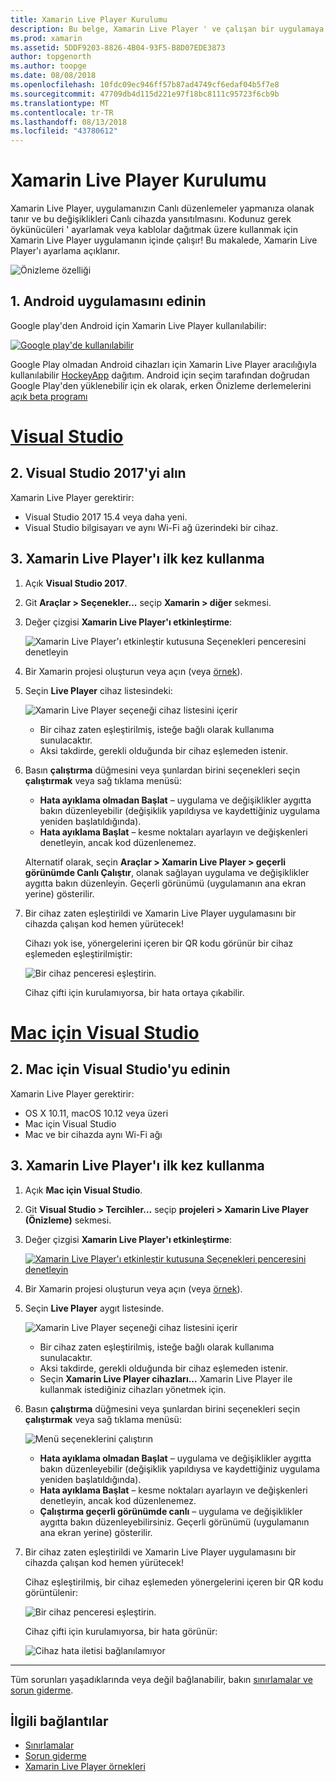 ```yaml
---
title: Xamarin Live Player Kurulumu
description: Bu belge, Xamarin Live Player ' ve çalışan bir uygulamaya Canlı düzenlemeler için kullanmak açıklar.
ms.prod: xamarin
ms.assetid: 5DDF9203-8826-4B04-93F5-B8D07EDE3873
author: topgenorth
ms.author: toopge
ms.date: 08/08/2018
ms.openlocfilehash: 10fdc09ec946ff57b87ad4749cf6edaf04b5f7e8
ms.sourcegitcommit: 47709db4d115d221e97f18bc8111c95723f6cb9b
ms.translationtype: MT
ms.contentlocale: tr-TR
ms.lasthandoff: 08/13/2018
ms.locfileid: "43780612"
---
```

# <a name="xamarin-live-player-setup"></a>Xamarin Live Player Kurulumu

Xamarin Live Player, uygulamanızın Canlı düzenlemeler yapmanıza olanak tanır ve bu değişiklikleri Canlı cihazda yansıtılmasını. Kodunuz gerek öykünücüleri ' ayarlamak veya kablolar dağıtmak üzere kullanmak için Xamarin Live Player uygulamanın içinde çalışır! Bu makalede, Xamarin Live Player'ı ayarlama açıklanır.

![Önizleme özelliği](~/media/shared/preview.png)

## <a name="1-get-the-android-app"></a>1. Android uygulamasını edinin

Google play'den Android için Xamarin Live Player kullanılabilir:

[ ![Google play'de kullanılabilir](install-images/google-play-badge.png)](https://play.google.com/store/apps/details?id=com.xamarin.live)

Google Play olmadan Android cihazları için Xamarin Live Player aracılığıyla kullanılabilir [HockeyApp](https://aka.ms/xlp-hockeyapp) dağıtım. Android için seçim tarafından doğrudan Google Play'den yüklenebilir için ek olarak, erken Önizleme derlemelerini [açık beta programı](https://play.google.com/apps/testing/com.xamarin.live)

# <a name="visual-studiotabwindows"></a>[Visual Studio](#tab/windows)

## <a name="2-get-visual-studio-2017"></a>2. Visual Studio 2017'yi alın

Xamarin Live Player gerektirir:

- Visual Studio 2017 15.4 veya daha yeni.
- Visual Studio bilgisayarı ve aynı Wi-Fi ağ üzerindeki bir cihaz.

## <a name="3-using-xamarin-live-player-for-the-first-time"></a>3. Xamarin Live Player'ı ilk kez kullanma

1. Açık **Visual Studio 2017**.
2. Git **Araçlar > Seçenekler...**  seçip **Xamarin > diğer** sekmesi.
3. Değer çizgisi **Xamarin Live Player'ı etkinleştirme**:

    ![Xamarin Live Player'ı etkinleştir kutusuna Seçenekleri penceresini denetleyin](install-images/vs2017-options.png)

4. Bir Xamarin projesi oluşturun veya açın (veya [örnek](~/tools/live-player/samples.md)).
5. Seçin **Live Player** cihaz listesindeki:

    ![Xamarin Live Player seçeneği cihaz listesini içerir](install-images/devices-empty-windows.png)

    - Bir cihaz zaten eşleştirilmiş, isteğe bağlı olarak kullanıma sunulacaktır.
    - Aksi takdirde, gerekli olduğunda bir cihaz eşlemeden istenir.

6. Basın **çalıştırma** düğmesini veya şunlardan birini seçenekleri seçin **çalıştırmak** veya sağ tıklama menüsü:

    - **Hata ayıklama olmadan Başlat** – uygulama ve değişiklikler aygıtta bakın düzenleyebilir (değişiklik yapıldıysa ve kaydettiğiniz uygulama yeniden başlatıldığında).
    - **Hata ayıklama Başlat** – kesme noktaları ayarlayın ve değişkenleri denetleyin, ancak kod düzenlenemez.

    Alternatif olarak, seçin **Araçlar > Xamarin Live Player > geçerli görünümde Canlı Çalıştır**, olanak sağlayan uygulama ve değişiklikler aygıtta bakın düzenleyin. Geçerli görünümü (uygulamanın ana ekran yerine) gösterilir.

7. Bir cihaz zaten eşleştirildi ve Xamarin Live Player uygulamasını bir cihazda çalışan kod hemen yürütecek!

    Cihazı yok ise, yönergelerini içeren bir QR kodu görünür bir cihaz eşlemeden eşleştirilmiştir:

    ![Bir cihaz penceresi eşleştirin.](install-images/manage-empty-windows.png)

    Cihaz çifti için kurulamıyorsa, bir hata ortaya çıkabilir.

# <a name="visual-studio-for-mactabmacos"></a>[Mac için Visual Studio](#tab/macos)

## <a name="2-get-visual-studio-for-mac"></a>2. Mac için Visual Studio'yu edinin

Xamarin Live Player gerektirir:

- OS X 10.11, macOS 10.12 veya üzeri
- Mac için Visual Studio
- Mac ve bir cihazda aynı Wi-Fi ağı

## <a name="3-using-xamarin-live-player-for-the-first-time"></a>3. Xamarin Live Player'ı ilk kez kullanma

1. Açık **Mac için Visual Studio**.
2. Git **Visual Studio > Tercihler...**  seçip **projeleri > Xamarin Live Player (Önizleme)** sekmesi.
3. Değer çizgisi **Xamarin Live Player'ı etkinleştirme**:

    [![Xamarin Live Player'ı etkinleştir kutusuna Seçenekleri penceresini denetleyin](install-images/vsmac-options-sml.png)](install-images/vsmac-options.png#lightbox)

4. Bir Xamarin projesi oluşturun veya açın (veya [örnek](~/tools/live-player/samples.md)).
5. Seçin **Live Player** aygıt listesinde.

    ![Xamarin Live Player seçeneği cihaz listesini içerir](install-images/devices.png)

    - Bir cihaz zaten eşleştirilmiş, isteğe bağlı olarak kullanıma sunulacaktır.
    - Aksi takdirde, gerekli olduğunda bir cihaz eşlemeden istenir.
    - Seçin **Xamarin Live Player cihazları...**  Xamarin Live Player ile kullanmak istediğiniz cihazları yönetmek için.

6. Basın **çalıştırma** düğmesini veya şunlardan birini seçenekleri seçin **çalıştırmak** veya sağ tıklama menüsü:

    ![Menü seçeneklerini çalıştırın](install-images/run-menu.png)

    - **Hata ayıklama olmadan Başlat** – uygulama ve değişiklikler aygıtta bakın düzenleyebilir (değişiklik yapıldıysa ve kaydettiğiniz uygulama yeniden başlatıldığında).
    - **Hata ayıklama Başlat** – kesme noktaları ayarlayın ve değişkenleri denetleyin, ancak kod düzenlenemez.
    - **Çalıştırma geçerli görünümde canlı** – uygulama ve değişiklikler aygıtta bakın düzenleyebilirsiniz. Geçerli görünümü (uygulamanın ana ekran yerine) gösterilir.

7. Bir cihaz zaten eşleştirildi ve Xamarin Live Player uygulamasını bir cihazda çalışan kod hemen yürütecek!

    Cihaz eşleştirilmiş, bir cihaz eşlemeden yönergelerini içeren bir QR kodu görüntülenir:

    ![Bir cihaz penceresi eşleştirin.](install-images/manage-empty.png)

    Cihaz çifti için kurulamıyorsa, bir hata görünür:

    ![Cihaz hata iletisi bağlanılamıyor](install-images/error-cannot-connect.png)

-----

Tüm sorunları yaşadıklarında veya değil bağlanabilir, bakın [sınırlamalar ve sorun giderme](~/tools/live-player/troubleshooting.md).

## <a name="related-links"></a>İlgili bağlantılar

- [Sınırlamalar](~/tools/live-player/limitations.md)
- [Sorun giderme](~/tools/live-player/troubleshooting.md)
- [Xamarin Live Player örnekleri](~/tools/live-player/samples.md)

